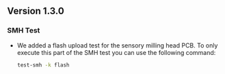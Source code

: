 ## Version 1.3.0

### SMH Test

- We added a flash upload test for the sensory milling head PCB. To only execute this part of the SMH test you can use the following command:

  ```sh
  test-smh -k flash
  ```
